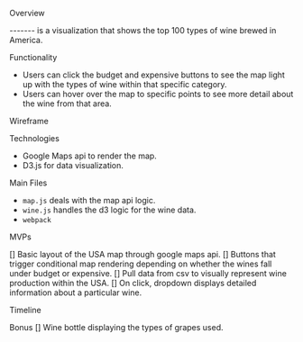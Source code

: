 Overview

------- is a visualization that shows the top 100 types of wine brewed in America.



Functionality

- Users can click the budget and expensive buttons to see the map light up with the types of wine within that specific category.
- Users can hover over the map to specific points to see more detail about the wine from that area.

Wireframe



Technologies

- Google Maps api to render the map.
- D3.js for data visualization.



Main Files

- ```map.js``` deals with the map api logic.
- ```wine.js``` handles the d3 logic for the wine data.
- ```webpack```  



MVPs

[] Basic layout of the USA map through google maps api.
[] Buttons that trigger conditional map rendering depending on whether the wines fall under budget or expensive.
[] Pull data from csv to visually represent wine production within the USA.
[] On click, dropdown displays detailed information about a particular wine.

Timeline



Bonus
[] Wine bottle displaying the types of grapes used.
